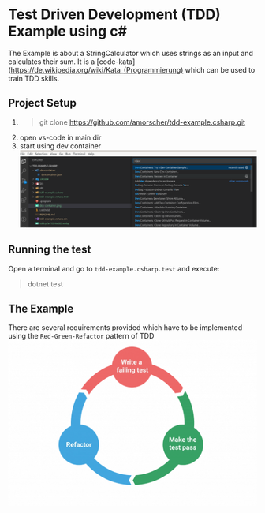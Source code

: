 # Test Driven Development (TDD) Example using c#

The Example is about a StringCalculator which uses strings as an input and calculates their sum. 
It is a [code-kata](https://de.wikipedia.org/wiki/Kata_(Programmierung) which can be used to train TDD skills.

## Project Setup

1. > git clone https://github.com/amorscher/tdd-example.csharp.git
1. open vs-code in main dir
1. start using dev container
  ![Open Dev Container](dev-container.png "Open Dev Container")


## Running the test

Open a terminal and go to `tdd-example.csharp.test` and execute:

> dotnet test


## The Example

There are several requirements provided which have to be implemented using the `Red-Green-Refactor` pattern of TDD
![TDD-Mantra](tddcycle-1024x683.webp "TDD Mantra")









